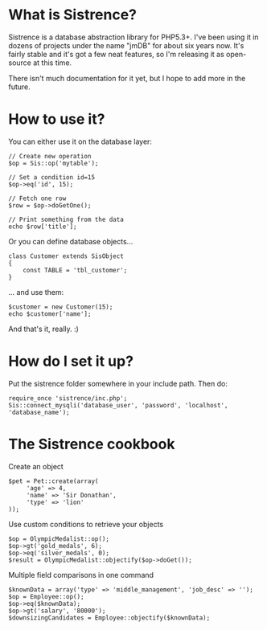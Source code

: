 What is Sistrence?
==================

Sistrence is a database abstraction library for PHP5.3+. I've been using it in
dozens of projects under the name "jmDB" for about six years now. It's fairly
stable and it's got a few neat features, so I'm releasing it as open-source at
this time.

There isn't much documentation for it yet, but I hope to add more in the future.


How to use it?
==============

You can either use it on the database layer:

    // Create new operation
    $op = Sis::op('mytable');

    // Set a condition id=15
    $op->eq('id', 15);

    // Fetch one row
    $row = $op->doGetOne();

    // Print something from the data
    echo $row['title'];

Or you can define database objects...

    class Customer extends SisObject
    {
   		const TABLE = 'tbl_customer';
    }

... and use them:

    $customer = new Customer(15);
    echo $customer['name'];

And that's it, really. :)


How do I set it up?
===================

Put the sistrence folder somewhere in your include path. Then do:

    require_once 'sistrence/inc.php';
    Sis::connect_mysqli('database_user', 'password', 'localhost', 'database_name');


The Sistrence cookbook
======================

Create an object

    $pet = Pet::create(array(
         'age' => 4,
         'name' => 'Sir Donathan',
         'type' => 'lion'
    ));

Use custom conditions to retrieve your objects

    $op = OlympicMedalist::op();
    $op->gt('gold_medals', 6);
    $op->eq('silver_medals', 0);
    $result = OlympicMedalist::objectify($op->doGet());


Multiple field comparisons in one command

    $knownData = array('type' => 'middle_management', 'job_desc' => '');
    $op = Employee::op();
    $op->eq($knownData);
    $op->gt('salary', '80000');
    $downsizingCandidates = Employee::objectify($knownData);


